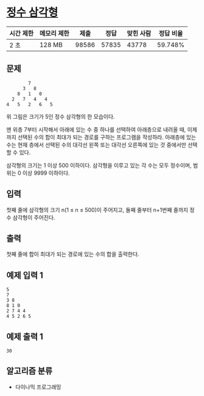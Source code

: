 # [정수 삼각형](https://www.acmicpc.net/problem/1932)

| 시간 제한 | 메모리 제한 | 제출  | 정답 | 맞힌 사람 | 정답 비율 |
| --------- | ----------- | ----- | ---- | --------- | --------- |
| 2 초      | 128 MB      | 98586 | 57835 | 43778     | 59.748%   | 

## 문제
```
        7
      3   8
    8   1   0
  2   7   4   4
4   5   2   6   5
```
위 그림은 크기가 5인 정수 삼각형의 한 모습이다.

맨 위층 7부터 시작해서 아래에 있는 수 중 하나를 선택하여 아래층으로 내려올 때, 이제까지 선택된 수의 합이 최대가 되는 경로를 구하는 프로그램을 작성하라. 아래층에 있는 수는 현재 층에서 선택된 수의 대각선 왼쪽 또는 대각선 오른쪽에 있는 것 중에서만 선택할 수 있다.

삼각형의 크기는 1 이상 500 이하이다. 삼각형을 이루고 있는 각 수는 모두 정수이며, 범위는 0 이상 9999 이하이다.

## 입력
첫째 줄에 삼각형의 크기 n(1 ≤ n ≤ 500)이 주어지고, 둘째 줄부터 n+1번째 줄까지 정수 삼각형이 주어진다.

## 출력
첫째 줄에 합이 최대가 되는 경로에 있는 수의 합을 출력한다.

## 예제 입력 1 
```
5
7
3 8
8 1 0
2 7 4 4
4 5 2 6 5
```
## 예제 출력 1 
```
30
```

## 알고리즘 분류
- 다이나믹 프로그래밍